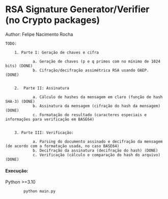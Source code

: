 # RSA Signature Generator/Verifier (no Crypto packages)

Author: Felipe Nacimento Rocha


    TODO:

        1. Parte I: Geração de chaves e cifra
        
                a. Geração de chaves (p e q primos com no mínimo de 1024 bits) (DONE)
                b. Cifração/decifração assimétrica RSA usando OAEP.  (DONE)
    
    
        2.  Parte II: Assinatura
        
                a. Cálculo de hashes da mensagem em claro (função de hash SHA-3) (DONE)
                b. Assinatura da mensagem (cifração do hash da mensagem) (DONE)
                c. Formatação do resultado (caracteres especiais e informações para verificação em BASE64)
        
        
        3. Parte III: Verificação:
        
                a. Parsing do documento assinado e decifração da mensagem (de acordo com a formatação usada, no caso BASE64) 
                b. Decifração da assinatura (decifração do hash) (DONE)
                c. Verificação (cálculo e comparação do hash do arquivo) (DONE)


#### Execução:
Python >=3.10


```
        python main.py
```


